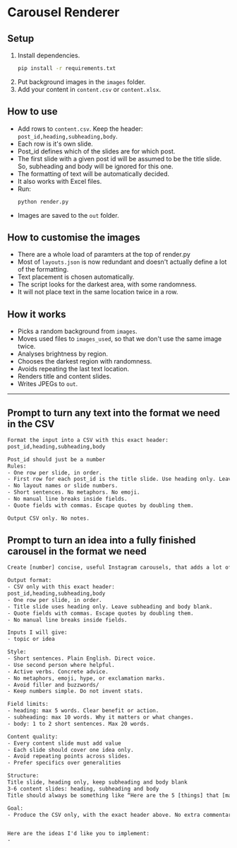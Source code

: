 # Carousel Renderer

## Setup
1. Install dependencies.
   ~~~bash
   pip install -r requirements.txt
   ~~~
2. Put background images in the `images` folder.
3. Add your content in `content.csv` or `content.xlsx`.

## How to use
- Add rows to `content.csv`. Keep the header: `post_id,heading,subheading,body`.
- Each row is it's own slide.
- Post_id defines which of the slides are for which post.
- The first slide with a given post id will be assumed to be the title slide. So, subheading and body will be ignored for this one.
- The formatting of text will be automatically decided.
- It also works with Excel files.
- Run:
  ~~~bash
  python render.py
  ~~~
- Images are saved to the `out` folder.

## How to customise the images
- There are a whole load of paramters at the top of render.py
- Most of `layouts.json` is now redundant and doesn't actually define a lot of the formatting.
- Text placement is chosen automatically.
- The script looks for the darkest area, with some randomness.
- It will not place text in the same location twice in a row.

## How it works
- Picks a random background from `images`.
- Moves used files to `images_used`, so that we don't use the same image twice.
- Analyses brightness by region.
- Chooses the darkest region with randomness.
- Avoids repeating the last text location.
- Renders title and content slides.
- Writes JPEGs to `out`.

---

## Prompt to turn any text into the format we need in the CSV

~~~txt
Format the input into a CSV with this exact header:
post_id,heading,subheading,body

Post_id should just be a number
Rules:
- One row per slide, in order.
- First row for each post_id is the title slide. Use heading only. Leave subheading and body blank.
- No layout names or slide numbers.
- Short sentences. No metaphors. No emoji.
- No manual line breaks inside fields.
- Quote fields with commas. Escape quotes by doubling them.

Output CSV only. No notes.
~~~

## Prompt to turn an idea into a fully finished carousel in the format we need

~~~txt
Create [number] concise, useful Instagram carousels, that adds a lot of value.

Output format:
- CSV only with this exact header:
post_id,heading,subheading,body
- One row per slide, in order.
- Title slide uses heading only. Leave subheading and body blank.
- Quote fields with commas. Escape quotes by doubling them.
- No manual line breaks inside fields.

Inputs I will give:
- topic or idea

Style:
- Short sentences. Plain English. Direct voice.
- Use second person where helpful.
- Active verbs. Concrete advice.
- No metaphors, emoji, hype, or exclamation marks.
- Avoid filler and buzzwords/
- Keep numbers simple. Do not invent stats.

Field limits:
- heading: max 5 words. Clear benefit or action.
- subheading: max 10 words. Why it matters or what changes.
- body: 1 to 2 short sentences. Max 20 words.

Content quality:
- Every content slide must add value
- Each slide should cover one idea only.
- Avoid repeating points across slides.
- Prefer specifics over generalities

Structure:
Title slide, heading only, keep subheading and body blank
3-6 content slides: heading, subheading and body
Title should always be something like “Here are the 5 [things] that [make them seem useful]”

Goal:
- Produce the CSV only, with the exact header above. No extra commentary.


Here are the ideas I'd like you to implement:
- 
~~~


